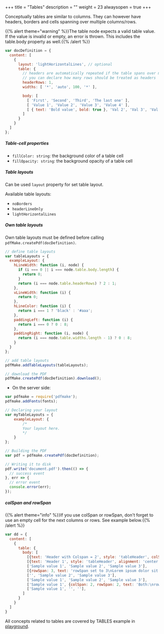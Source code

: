 +++
title = "Tables"
description = ""
weight = 23
alwaysopen = true
+++


Conceptually tables are similar to columns. They can however have headers, borders and cells spanning over multiple columns/rows.

{{% alert theme="warning" %}}The table node expects a valid table value. If the value is invalid or empty, an error is thrown. This includes the table.body property as well.{{% /alert %}}

```js
var docDefinition = {
  content: [
    {
      layout: 'lightHorizontalLines', // optional
      table: {
        // headers are automatically repeated if the table spans over multiple pages
        // you can declare how many rows should be treated as headers
        headerRows: 1,
        widths: [ '*', 'auto', 100, '*' ],

        body: [
          [ 'First', 'Second', 'Third', 'The last one' ],
          [ 'Value 1', 'Value 2', 'Value 3', 'Value 4' ],
          [ { text: 'Bold value', bold: true }, 'Val 2', 'Val 3', 'Val 4' ]
        ]
      }
    }
  ]
};
```

##### Table-cell properties

* `fillColor: string`: the background color of a table cell
* `fillOpacity: string`: the background opacity of a table cell


##### Table layouts

Can be used `layout` property for set table layout.

Available table layouts:

* `noBorders`
* `headerLineOnly`
* `lightHorizontalLines`

##### Own table layouts

Own table layouts must be defined before calling `pdfMake.createPdf(docDefinition)`.
```js
// define table layouts
var tableLayouts = {
  exampleLayout: {
    hLineWidth: function (i, node) {
      if (i === 0 || i === node.table.body.length) {
        return 0;
      }
      return (i === node.table.headerRows) ? 2 : 1;
    },
    vLineWidth: function (i) {
      return 0;
    },
    hLineColor: function (i) {
      return i === 1 ? 'black' : '#aaa';
    },
    paddingLeft: function (i) {
      return i === 0 ? 0 : 8;
    },
    paddingRight: function (i, node) {
      return (i === node.table.widths.length - 1) ? 0 : 8;
    }
  }
};

// add table layouts
pdfMake.addTableLayouts(tableLayouts);

// download the PDF
pdfMake.createPdf(docDefinition).download();
```


- On the server side:

```js
var pdfmake = require('pdfmake');
pdfmake.addFonts(fonts);

// Declaring your layout
var myTableLayouts = {
    exampleLayout: {
        /*
        Your layout here.
        */
    }
};

// Building the PDF
var pdf = pdfmake.createPdf(docDefinition);

// Writing it to disk
pdf.write('document.pdf').then(() => {
  // success event
}, err => {
  // error event
  console.error(err);
});
```

##### colSpan and rowSpan

{{% alert theme="info" %}}If you use colSpan or rowSpan, don't forget to use an empty cell for the next columns or rows. See example below.{{% /alert %}}

```js
var dd = {
  content: [
    {
      table: {
        body: [
          [{text: 'Header with Colspan = 2', style: 'tableHeader', colSpan: 2, alignment: 'center'}, '', {text: 'Header 3', style: 'tableHeader', alignment: 'center'}],
          [{text: 'Header 1', style: 'tableHeader', alignment: 'center'}, {text: 'Header 2', style: 'tableHeader', alignment: 'center'}, {text: 'Header 3', style: 'tableHeader', alignment: 'center'}],
          ['Sample value 1', 'Sample value 2', 'Sample value 3'],
          [{rowSpan: 3, text: 'rowSpan set to 3\nLorem ipsum dolor sit amet, consectetur adipisicing elit, sed do eiusmod tempor'}, 'Sample value 2', 'Sample value 3'],
          ['', 'Sample value 2', 'Sample value 3'],
          ['Sample value 1', 'Sample value 2', 'Sample value 3'],
          ['Sample value 1', {colSpan: 2, rowSpan: 2, text: 'Both:\nrowSpan and colSpan\ncan be defined at the same time'}, ''],
          ['Sample value 1', '', ''],
        ]
      }
    }
  ]
}
```

All concepts related to tables are covered by TABLES example in [playground](http://pdfmake.org/playground.html).
